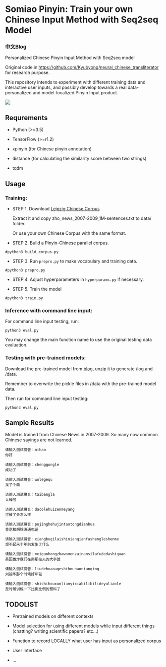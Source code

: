 

# Somiao Pinyin: Train your own Chinese Input Method with Seq2seq Model

### [中文Blog](http://www.crownpku.com/2017/09/10/%E6%90%9C%E5%96%B5%E8%BE%93%E5%85%A5%E6%B3%95-%E7%94%A8seq2seq%E8%AE%AD%E7%BB%83%E8%87%AA%E5%B7%B1%E7%9A%84%E6%8B%BC%E9%9F%B3%E8%BE%93%E5%85%A5%E6%B3%95.html)

Personalized Chinese Pinyin Input Method with Seq2seq model

Original code in https://github.com/Kyubyong/neural_chinese_transliterator for research purpose. 

This repository intends to experiment with different training data and interactive user inputs, and possibly develop towards a real data-personalized and model-localized Pinyin Input product.


![](http://www.crownpku.com/images/201709/1.jpg)


## Requrements

* Python (>=3.5)

* TensorFlow (>=r1.2)

* xpinyin (for Chinese pinyin annotation)

* distance (for calculating the similarity score between two strings)

* tqdm


## Usage


### Training:

* STEP 1. Download [Leipzig Chinese Corpus](http://wortschatz.uni-leipzig.de/en/download/) 
  
  Extract it and copy zho_news_2007-2009_1M-sentences.txt to data/ folder.
  
  Or use your own Chinese Corpus with the same format.

* STEP 2. Build a Pinyin-Chinese parallel corpus.

```
#python3 build_corpus.py
```

* STEP 3. Run `prepro.py` to make vocabulary and training data.

```
#python3 prepro.py
```

* STEP 4. Adjust hyperparameters in `hyperparams.py` if necessary.


* STEP 5. Train the model

```
#python3 train.py
```


### Inference with command line input:

For command line input testing, run:

```
python3 eval.py
```

You may change the main function name to use the original testing data evaluation.


### Testing with pre-trained models:

Download the pre-trained model from [blog](http://www.crownpku.com/2017/09/10/%E6%90%9C%E5%96%B5%E8%BE%93%E5%85%A5%E6%B3%95-%E7%94%A8seq2seq%E8%AE%AD%E7%BB%83%E8%87%AA%E5%B7%B1%E7%9A%84%E6%8B%BC%E9%9F%B3%E8%BE%93%E5%85%A5%E6%B3%95.html), unzip it to generate /log and /data.

Remember to overwrite the pickle files in /data with the pre-trained model data.

Then run for command line input testing:

```
python3 eval.py
```


## Sample Results

Model is trained from Chinese News in 2007-2009. So many now common Chinese sayings are not learned.

```
请输入测试拼音：nihao
你好

请输入测试拼音：chenggongle
成功了

请输入测试拼音：wolegequ
我了个曲

请输入测试拼音：taibangla
太棒啦

请输入测试拼音：dacolehuizenmeyang
打破了会怎么样

请输入测试拼音：pujinghehujintaotongdianhua
普京和胡锦涛通电话

请输入测试拼音：xiangbuqilaishinianqianfashengleshenme
想不起来十年前发生了什么

请输入测试拼音：meiguohongzhawomenzainansilafudedashiguan
美国轰炸我们在南斯拉夫的大事馆

请输入测试拼音：liudehuanageshihouhaonianqing
刘德华那个时候好年轻

请输入测试拼音：shishihouxunlianyixiabilibilideyuliaole
是时候训练一下比例比例的预料了

```


## TODOLIST

* Pretrained models on different contexts

* Model selection for using different models while input different things (chatting? writing scientific papers? etc...)

* Function to record LOCALLY what user has input as personalized corpus

* User Interface

* ...